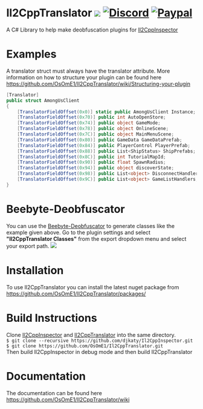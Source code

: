 # Il2CppTranslator [![](https://img.shields.io/github/v/release/BitCrackers/Il2CppTranslator)](https://github.com/BitCrackers/Il2CppTranslator/releases/latest) [![Discord](https://img.shields.io/badge/Discord-Invite-7289DA.svg?logo=Discord&style=flat-square)](https://discord.gg/AUpXd3VUh8) [![Paypal](https://img.shields.io/badge/PayPal-Donate-Green.svg?logo=Paypal&style=flat-square)](https://www.paypal.com/donate/?hosted_button_id=TYMU92FD9D9UW)
A C# Library to help make deobfuscation plugins for [Il2CppInspector](https://github.com/djkaty/Il2CppInspector)

# Examples
A translator struct must always have the translator attribute.
More information on how to structure your plugin can be found here https://github.com/OsOmE1/Il2CppTranslator/wiki/Structuring-your-plugin  
```CS
[Translator]
public struct AmongUsClient
{
    [TranslatorFieldOffset(0x0)] static public AmongUsClient Instance;
    [TranslatorFieldOffset(0x70)] public int AutoOpenStore;
    [TranslatorFieldOffset(0x74)] public object GameMode;
    [TranslatorFieldOffset(0x78)] public object OnlineScene;
    [TranslatorFieldOffset(0x7C)] public object MainMenuScene;
    [TranslatorFieldOffset(0x80)] public GameData GameDataPrefab;
    [TranslatorFieldOffset(0x84)] public PlayerControl PlayerPrefab;
    [TranslatorFieldOffset(0x88)] public List<ShipStatus> ShipPrefabs;
    [TranslatorFieldOffset(0x8C)] public int TutorialMapId;
    [TranslatorFieldOffset(0x90)] public float SpawnRadius;
    [TranslatorFieldOffset(0x94)] public object discoverState;
    [TranslatorFieldOffset(0x98)] public List<object> DisconnectHandlers;
    [TranslatorFieldOffset(0x9C)] public List<object> GameListHandlers;
}
```

# Beebyte-Deobfuscator
You can use the [Beebyte-Deobfuscator](https://github.com/OsOmE1/Beebyte-Deobfusctator) to generate classes like the example given above.
Go to the plugin settings and select **"Il2CppTranslator Classes"** from the export dropdown menu and select your export path.
![](https://i.imgur.com/OdxxC4Z.png)

# Installation
To use Il2CppTranslator you can install the latest nuget package from https://github.com/OsOmE1/Il2CppTranslator/packages/

# Build Instructions
Clone [Il2CppInspector](https://github.com/djkaty/Il2CppInspector) and [Il2CppTranslator](https://github.com/OsOmE1/Il2CppTranslator) into the same directory.  
`$ git clone --recursive https://github.com/djkaty/Il2CppInspector.git`  
`$ git clone https://github.com/OsOmE1/Il2CppTranslator.git`  
Then build Il2CppInspector in debug mode and then build Il2CppTranslator

# Documentation
The documentation can be found here https://github.com/OsOmE1/Il2CppTranslator/wiki
